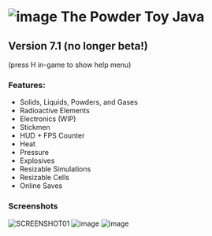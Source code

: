 # ![image](https://github.com/user-attachments/assets/4dea3d1c-345a-4b88-bff8-2185e5a62923) The Powder Toy Java

## Version 7.1 (no longer beta!)
(press H in-game to show help menu)
### Features:
- Solids, Liquids, Powders, and Gases
- Radioactive Elements
- Electronics (WIP)
- Stickmen
- HUD + FPS Counter
- Heat
- Pressure
- Explosives
- Resizable Simulations
- Resizable Cells
- Online Saves

### Screenshots
![SCREENSHOT01](https://github.com/user-attachments/assets/cfd4292f-6aa0-4396-8d9d-04c4f0de5b3e)
![image](https://github.com/user-attachments/assets/19481f8e-06a7-4d81-bb47-a489d85e4354)
![image](https://github.com/user-attachments/assets/90c7d623-a51d-483c-8900-1514c9de7d45)


